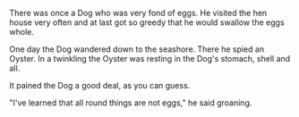 There was once a Dog who was very fond of eggs. He visited the
hen house very often and at last got so greedy that he would
swallow the eggs whole.

One day the Dog wandered down to the seashore. There he spied an
Oyster. In a twinkling the Oyster was resting in the Dog's
stomach, shell and all.

It pained the Dog a good deal, as you can guess.

"I've learned that all round things are not eggs," he said
groaning.
